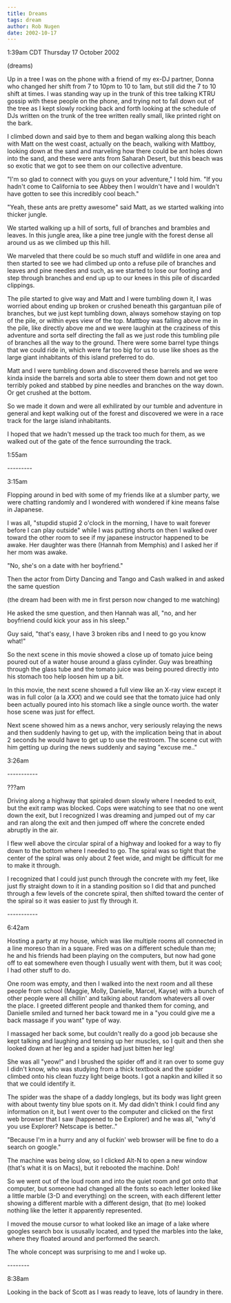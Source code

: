 ```yaml
---
title: Dreams
tags: dream
author: Rob Nugen
date: 2002-10-17
---
```


<p class=date>1:39am CDT Thursday 17 October 2002</p>

<p class=note>(dreams)</p>

<p class=dream>Up in a tree I was on the phone with a friend of my
ex-DJ partner, Donna who changed her shift from 7 to 10pm to 10 to
1am, but still did the 7 to 10 shift at times.  I was standing way up
in the trunk of this tree talking KTRU gossip with these people on the
phone, and trying not to fall down out of the tree as I kept slowly
rocking back and forth looking at the schedule of DJs written on the
trunk of the tree written really small, like printed right on the
bark.</p>

<p class=dream>I climbed down and said bye to them and began walking
along this beach with Matt on the west coast, actually on the beach,
walking with Mattboy, looking down at the sand and marveling how there
could be ant holes down into the sand, and these were ants from
Saharah Desert, but this beach was so exotic that we got to see them
on our collective adventure.</p>

<p class=dream>"I'm so glad to connect with you guys on your
adventure," I told him.  "If you hadn't come to California to see
Abbey then I wouldn't have and I wouldn't have gotten to see this
incredibly cool beach."</p>

<p class=dream>"Yeah, these ants are pretty awesome" said Matt, as we
started walking into thicker jungle.</p>

<p class=dream>We started walking up a hill of sorts, full of branches
and brambles and leaves. In this jungle area, like a pine tree jungle
with the forest dense all around us as we climbed up this hill.</p>

<p class=dream>We marveled that there could be so much stuff and
wildlife in one area and then started to see we had climbed up onto a
refuse pile of branches and leaves and pine needles and such, as we
started to lose our footing and step through branches and end up up to
our knees in this pile of discarded clippings.</p>

<p class=dream>The pile started to give way and Matt and I were
tumbling down it, I was worried about ending up broken or crushed
beneath this gargantuan pile of branches, but we just kept tumbling
down, always somehow staying on top of the pile, or within eyes view
of the top.  Mattboy was falling above me in the pile, like directly
above me and we were laughin at the craziness of this adventure and
sorta self directing the fall as we just rode this tumbling pile of
branches all the way to the ground.  There were some barrel type
things that we could ride in, which were far too big for us to use
like shoes as the large giant inhabitants of this island preferred to
do.</p>

<p class=dream>Matt and I were tumbling down and discovered these
barrels and we were kinda inside the barrels and sorta able to steer
them down and not get too terribly poked and stabbed by pine needles
and branches on the way down.  Or get crushed at the bottom.</p>

<p class=dream>So we made it down and were all exhilirated by our
tumble and adventure in general and kept walking out of the forest and
discovered we were in a race track for the large island
inhabitants.</p>

<p class=dream>I hoped that we hadn't messed up the track too much for
them, as we walked out of the gate of the fence surrounding the
track.</p>

<p class=date>1:55am</p>

<p>---------</p>

<p class=date>3:15am</p>

<p class=dream>Flopping around in bed with some of my friends like at
a slumber party, we were chatting randomly and I wondered with
wondered if kine means false in Japanese.</p>

<p class=dream>I was all, "stupdid stupid 2 o'clock in the morning, I
have to wait forever before I can play outside" while I was putting
shorts on then I walked over toward the other room to see if my
japanese instructor happened to be awake.  Her daughter was there
(Hannah from Memphis) and I asked her if her mom was awake.</p>

<p class=dream>"No, she's on a date with her boyfriend."</p>

<p class=dream>Then the actor from Dirty Dancing and Tango and Cash
walked in and asked the same question</p>

<p class=note>(the dream had been with me in first person now changed
to me watching)</p>

<p class=dream>He asked the sme question, and then Hannah was all,
"no, and her boyfriend could kick your ass in his sleep."</p>

<p class=dream>Guy said, "that's easy, I have 3 broken ribs and I need
to go you know what!"</p>

<p class=dream>So the next scene in this movie showed a close up of
tomato juice being poured out of a water house around a glass
cylinder.  Guy was breathing through the glass tube and the tomato
juice was being poured directly into his stomach too help loosen him
up a bit.</p>

<p class=dream>In this movie, the next scene showed a full view like
an X-ray view except it was in full color (a la <em>XXX</em>) and we
could see that the tomato juice had only been actually poured into his
stomach like a single ounce worth.  the water hose scene was just for
effect.</p>

<p class=dream>Next scene showed him as a news anchor, very seriously
relaying the news and then suddenly having to get up, with the
implication being that in about 2 seconds he would have to get up to
use the restroom.  The scene cut with him getting up during the news
suddenly and saying "excuse me.."</p>

<p class=date>3:26am</p>

<p>-----------</p>

<p class=date>???am</p>

<p class=dream>Driving along a highway that spiraled down slowly where
I needed to exit, but the exit ramp was blocked.  Cops were watching
to see that no one went down the exit, but I recognized I was dreaming
and jumped out of my car and ran along the exit and then jumped off
where the concrete ended abruptly in the air.</p>

<p class=dream>I flew well above the circular spiral of a highway and
looked for a way to fly down to the bottom where I needed to go.  The
spiral was so tight that the center of the spiral was only about 2
feet wide, and might be difficult for me to make it through.</p>

<p class=dream>I recognized that I could just punch through the
concrete with my feet, like just fly straight down to it in a standing
position so I did that and punched through a few levels of the
concrete spiral, then shifted toward the center of the spiral so it
was easier to just fly through it.</p>

<p>-----------</p>

<p class=date>6:42am</p>

<p class=dream>Hosting a party at my house, which was like multiple
rooms all connected in a line moreso than in a square.  Fred was on a
different schedule than me; he and his friends had been playing on the
computers, but now had gone off to eat somewhere even though I usually
went with them, but it was cool; I had other stuff to do.</p>

<p class=dream>One room was empty, and then I walked into the next
room and all these people from school (Maggie, Molly, Danielle,
Marcel, Kayse) with a bunch of other people were all chillin' and
talking about random whatevers all over the place.  I greeted
different people and thanked them for coming, and Danielle smiled and
turned her back toward me in a "you could give me a back massage if
you want" type of way.</p>

<p class=dream>I massaged her back some, but couldn't really do a good
job because she kept talking and laughing and tensing up her muscles,
so I quit and then she looked down at her leg and a spider had just
bitten her leg!</p>

<p class=dream>She was all "yeow!" and I brushed the spider off and it
ran over to some guy I didn't know, who was studying from a thick
textbook and the spider climbed onto his clean fuzzy light beige
boots.  I got a napkin and killed it so that we could identify it.</p>

<p class=dream>The spider was the shape of a daddy longlegs, but its
body was light green with about twenty tiny blue spots on it.  My dad
didn't think I could find any information on it, but I went over to
the computer and clicked on the first web browser that I saw (happened
to be Explorer) and he was all, "why'd you use Explorer?  Netscape is
better.."</p>

<p class=dream>"Because I'm in a hurry and any ol fuckin' web browser
will be fine to do a search on google."</p>

<p class=dream>The machine was being slow, so I clicked Alt-N to open
a new window (that's what it is on Macs), but it rebooted the
machine.  Doh!</p>

<p class=dream>So we went out of the loud room and into the quiet room
and got onto that computer, but someone had changed all the fonts so
each letter looked like a little marble (3-D and everything) on the
screen, with each different letter showing a different marble with a
different design, that (to me) looked nothing like the letter it
apparently represented.</p>

<p class=dream>I moved the mouse cursor to what looked like an image
of a lake where googles search box is ususally located, and typed the
marbles into the lake, where they floated around and performed the
search.</p>

<p class=dream>The whole concept was surprising to me and I woke up.</p>

<p>--------</p>

<p class=date>8:38am</p>

<p class=dream>Looking in the back of Scott as I was ready to leave,
lots of laundry in there.</p>


